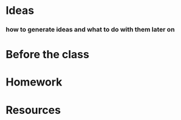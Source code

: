 # Ideas
### how to generate ideas and what to do with them later on

# Before the class

# Homework

# Resources
